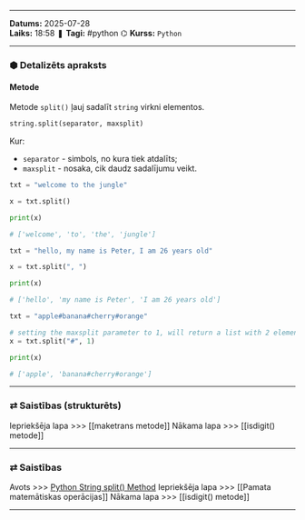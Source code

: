 ___

**Datums:** 2025-07-28   
**Laiks:** 18:58 
❚ **Tagi:** #python 
⌬ **Kurss:**  `Python`

---
### ⬢ Detalizēts apraksts
#### Metode

Metode `split()` ļauj sadalīt `string` virkni elementos.

```python
string.split(separator, maxsplit) 
```

Kur:

- `separator` - simbols, no kura tiek atdalīts;
- `maxsplit` - nosaka, cik daudz sadalījumu veikt.

```python
txt = "welcome to the jungle"

x = txt.split()

print(x)

# ['welcome', 'to', 'the', 'jungle']
```

```python
txt = "hello, my name is Peter, I am 26 years old"

x = txt.split(", ")

print(x)

# ['hello', 'my name is Peter', 'I am 26 years old']
```

```python
txt = "apple#banana#cherry#orange"

# setting the maxsplit parameter to 1, will return a list with 2 elements!
x = txt.split("#", 1)

print(x)

# ['apple', 'banana#cherry#orange']
```

---
### ⇄ Saistības (strukturēts)

Iepriekšēja lapa >>> [[maketrans metode]]
Nākama lapa >>> [[isdigit() metode]]

---
### ⇄ Saistības

Avots >>> [Python String split() Method](https://www.w3schools.com/python/ref_string_split.asp)
Iepriekšēja lapa >>> [[Pamata matemātiskas operācijas]]
Nākama lapa >>> [[isdigit() metode]]

___